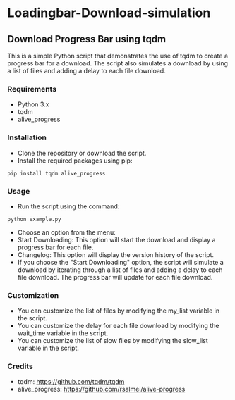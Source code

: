 # Loadingbar-Download-simulation
## Download Progress Bar using tqdm
This is a simple Python script that demonstrates the use of tqdm to create a progress bar for a download. The script also simulates a download by using a list of files and adding a delay to each file download.

### Requirements
- Python 3.x
- tqdm
- alive_progress
### Installation
- Clone the repository or download the script.
- Install the required packages using pip:
```
pip install tqdm alive_progress
```
### Usage
- Run the script using the command:
```
python example.py
```
- Choose an option from the menu:
- Start Downloading: This option will start the download and display a progress bar for each file.
- Changelog: This option will display the version history of the script.
- If you choose the "Start Downloading" option, the script will simulate a download by iterating through a list of files and adding a delay to each file download. The progress bar will update for each file download.
### Customization
- You can customize the list of files by modifying the my_list variable in the script.
- You can customize the delay for each file download by modifying the  wait_time variable in the script.
- You can customize the list of slow files by modifying the slow_list variable in the script.
### Credits
- tqdm: https://github.com/tqdm/tqdm
- alive_progress: https://github.com/rsalmei/alive-progress

